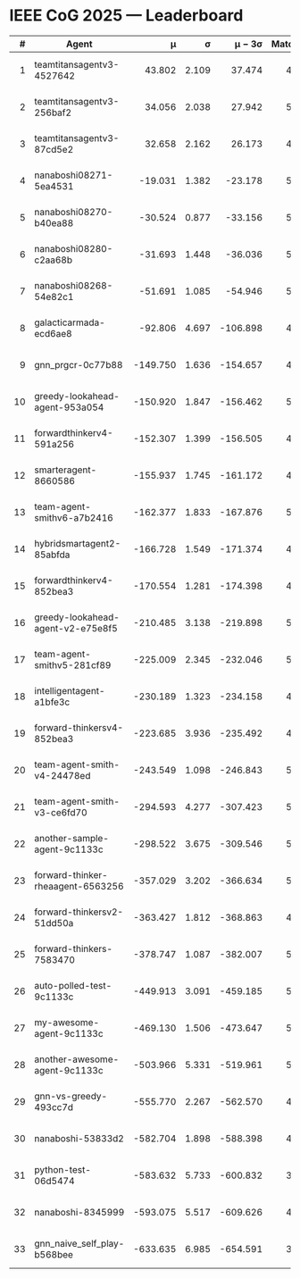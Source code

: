 # IEEE CoG 2025 — Leaderboard

| # | Agent | μ | σ | μ − 3σ | Matches | Updated |
|---:|---|---:|---:|---:|---:|---|
| 1 | teamtitansagentv3-4527642 | 43.802 | 2.109 | 37.474 | 4556 | 2025-09-02 06:34 |
| 2 | teamtitansagentv3-256baf2 | 34.056 | 2.038 | 27.942 | 5014 | 2025-09-02 06:34 |
| 3 | teamtitansagentv3-87cd5e2 | 32.658 | 2.162 | 26.173 | 4998 | 2025-09-02 06:34 |
| 4 | nanaboshi08271-5ea4531 | -19.031 | 1.382 | -23.178 | 5160 | 2025-09-02 06:34 |
| 5 | nanaboshi08270-b40ea88 | -30.524 | 0.877 | -33.156 | 5320 | 2025-09-02 06:34 |
| 6 | nanaboshi08280-c2aa68b | -31.693 | 1.448 | -36.036 | 5400 | 2025-09-02 06:34 |
| 7 | nanaboshi08268-54e82c1 | -51.691 | 1.085 | -54.946 | 5460 | 2025-09-02 06:34 |
| 8 | galacticarmada-ecd6ae8 | -92.806 | 4.697 | -106.898 | 4800 | 2025-09-02 06:34 |
| 9 | gnn_prgcr-0c77b88 | -149.750 | 1.636 | -154.657 | 4000 | 2025-09-02 06:34 |
| 10 | greedy-lookahead-agent-953a054 | -150.920 | 1.847 | -156.462 | 5436 | 2025-09-02 06:34 |
| 11 | forwardthinkerv4-591a256 | -152.307 | 1.399 | -156.505 | 4171 | 2025-09-02 06:34 |
| 12 | smarteragent-8660586 | -155.937 | 1.745 | -161.172 | 4081 | 2025-09-02 06:34 |
| 13 | team-agent-smithv6-a7b2416 | -162.377 | 1.833 | -167.876 | 5360 | 2025-09-02 06:34 |
| 14 | hybridsmartagent2-85abfda | -166.728 | 1.549 | -171.374 | 4265 | 2025-09-02 06:34 |
| 15 | forwardthinkerv4-852bea3 | -170.554 | 1.281 | -174.398 | 4022 | 2025-09-02 06:34 |
| 16 | greedy-lookahead-agent-v2-e75e8f5 | -210.485 | 3.138 | -219.898 | 5216 | 2025-09-02 06:34 |
| 17 | team-agent-smithv5-281cf89 | -225.009 | 2.345 | -232.046 | 5160 | 2025-09-02 06:34 |
| 18 | intelligentagent-a1bfe3c | -230.189 | 1.323 | -234.158 | 4579 | 2025-09-02 06:34 |
| 19 | forward-thinkersv4-852bea3 | -223.685 | 3.936 | -235.492 | 4458 | 2025-09-02 06:34 |
| 20 | team-agent-smith-v4-24478ed | -243.549 | 1.098 | -246.843 | 5620 | 2025-09-02 06:34 |
| 21 | team-agent-smith-v3-ce6fd70 | -294.593 | 4.277 | -307.423 | 5120 | 2025-09-02 06:34 |
| 22 | another-sample-agent-9c1133c | -298.522 | 3.675 | -309.546 | 5240 | 2025-09-02 06:34 |
| 23 | forward-thinker-rheaagent-6563256 | -357.029 | 3.202 | -366.634 | 5368 | 2025-09-02 06:34 |
| 24 | forward-thinkersv2-51dd50a | -363.427 | 1.812 | -368.863 | 4947 | 2025-09-02 06:34 |
| 25 | forward-thinkers-7583470 | -378.747 | 1.087 | -382.007 | 5199 | 2025-09-02 06:34 |
| 26 | auto-polled-test-9c1133c | -449.913 | 3.091 | -459.185 | 5000 | 2025-09-02 06:34 |
| 27 | my-awesome-agent-9c1133c | -469.130 | 1.506 | -473.647 | 5060 | 2025-09-02 06:34 |
| 28 | another-awesome-agent-9c1133c | -503.966 | 5.331 | -519.961 | 5140 | 2025-09-02 06:34 |
| 29 | gnn-vs-greedy-493cc7d | -555.770 | 2.267 | -562.570 | 4500 | 2025-09-02 06:34 |
| 30 | nanaboshi-53833d2 | -582.704 | 1.898 | -588.398 | 4440 | 2025-09-02 06:34 |
| 31 | python-test-06d5474 | -583.632 | 5.733 | -600.832 | 3880 | 2025-09-02 06:34 |
| 32 | nanaboshi-8345999 | -593.075 | 5.517 | -609.626 | 4680 | 2025-09-02 06:34 |
| 33 | gnn_naive_self_play-b568bee | -633.635 | 6.985 | -654.591 | 3640 | 2025-09-02 06:34 |
